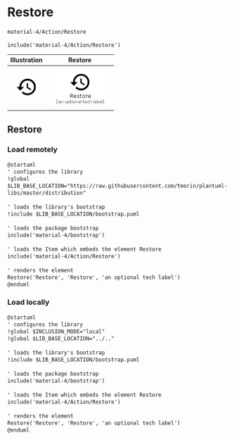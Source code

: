 # Restore


```text
material-4/Action/Restore
```

```text
include('material-4/Action/Restore')
```



| Illustration | Restore |
| :---: | :---: |
| ![illustration for Illustration](../../material-4/Action/Restore.png) | ![illustration for Restore](../../material-4/Action/Restore.Local.png) |




## Restore

### Load remotely
```plantuml
@startuml
' configures the library
!global $LIB_BASE_LOCATION="https://raw.githubusercontent.com/tmorin/plantuml-libs/master/distribution"

' loads the library's bootstrap
!include $LIB_BASE_LOCATION/bootstrap.puml

' loads the package bootstrap
include('material-4/bootstrap')

' loads the Item which embeds the element Restore
include('material-4/Action/Restore')

' renders the element
Restore('Restore', 'Restore', 'an optional tech label')
@enduml
```

### Load locally
```plantuml
@startuml
' configures the library
!global $INCLUSION_MODE="local"
!global $LIB_BASE_LOCATION="../.."

' loads the library's bootstrap
!include $LIB_BASE_LOCATION/bootstrap.puml

' loads the package bootstrap
include('material-4/bootstrap')

' loads the Item which embeds the element Restore
include('material-4/Action/Restore')

' renders the element
Restore('Restore', 'Restore', 'an optional tech label')
@enduml
```

